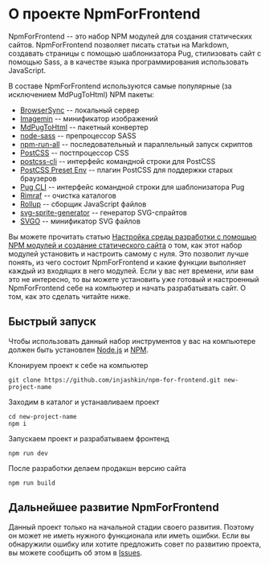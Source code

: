 # О проекте NpmForFrontend

NpmForFrontend -- это набор NPM модулей для создания статических сайтов. NpmForFrontend позволяет писать статьи на Markdown, создавать страницы с помощью шаблонизатора Pug, стилизовать сайт с помощью Sass, а в качестве языка программирования использовать JavaScript.

В составе NpmForFrontend используются самые популярные (за исключением MdPugToHtml) NPM пакеты:

- [BrowserSync](https://browsersync.io/) -- локальный сервер
- [Imagemin](https://github.com/imagemin/imagemin-cli) -- минификатор изображений
- [MdPugToHtml](https://www.npmjs.com/package/md-pug-to-html) -- пакетный конвертер
- [node-sass](https://github.com/sass/node-sass) -- препроцессор SASS
- [npm-run-all](https://github.com/mysticatea/npm-run-all) -- последовательный и параллельный запуск скриптов
- [PostCSS](https://www.npmjs.com/package/postcss) -- постпроцессор CSS
- [postcss-cli](https://github.com/postcss/postcss-cli) -- интерфейс командной строки для PostCSS
- [PostCSS Preset Env](https://github.com/csstools/postcss-plugins/tree/main/plugin-packs/postcss-preset-env) -- плагин PostCSS для поддержки старых браузеров
- [Pug CLI](https://www.npmjs.com/package/pug-cli) -- интерфейс командной строки для шаблонизатора Pug
- [Rimraf](https://www.npmjs.com/package/rimraf) -- очистка каталогов
- [Rollup](https://www.npmjs.com/package/rollup) -- сборщик JavaScript файлов
- [svg-sprite-generator](https://www.npmjs.com/package/svg-sprite-generator) -- генератор SVG-спрайтов
- [SVGO](https://github.com/svg/svgo) -- минификатор SVG файлов

Вы можете прочитать статью [Настройка среды разработки с помощью NPM модулей и создание статического сайта](https://jinv.ru/Sozdanie-saytov/Nastrojka-NPM-dlya-staticheskogo-sajta/) о том, как этот набор модулей установить и настроить самому с нуля. Это позволит лучше понять, из чего состоит NpmForFrontend и какие функции выполняет каждый из входящих в него модулей. Если у вас нет времени, или вам это не интересно, то вы можете установить уже готовый и настроенный NpmForFrontend себе на компьютер и начать разрабатывать сайт. О том, как это сделать читайте ниже.

## Быстрый запуск

Чтобы использовать данный набор инструментов у вас на компьютере должен быть установлен [Node.js](https://nodejs.org/) и [NPM](https://npmjs.com/).

Клонируем проект к себе на компьютер

```
git clone https://github.com/injashkin/npm-for-frontend.git new-project-name
```

Заходим в каталог и устанавливаем проект

```
cd new-project-name
npm i
```

Запускаем проект и разрабатываем фронтенд

```
npm run dev
```

После разработки делаем продакшн версию сайта

```
npm run build
```

## Дальнейшее развитие NpmForFrontend

Данный проект только на начальной стадии своего развития. Поэтому он может не иметь нужного функционала или иметь ошибки. Если вы обнаружили ошибку или хотите предложить совет по развитию проекта, вы можете сообщить об этом в [Issues](https://github.com/injashkin/npm-for-frontend/issues).
